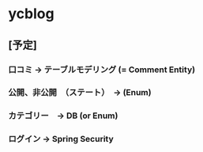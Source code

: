 # ycblog

## [予定]
### 口コミ -> テーブルモデリング (= Comment Entity)

### 公開、非公開　（ステート）　-> (Enum)

### カテゴリー　→ DB (or Enum)

### ログイン -> Spring Security